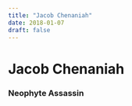 ```yaml
---
title: "Jacob Chenaniah"
date: 2018-01-07
draft: false
---
```


# Jacob Chenaniah
### Neophyte Assassin